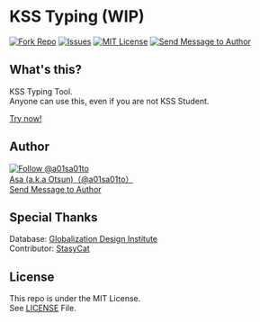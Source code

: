 # KSS Typing (WIP)

<!-- [![CircleCI](https://circleci.com/gh/kss-pc-club/typing.svg?style=svg)](https://circleci.com/gh/kss-pc-club/typing) -->
<!-- [![Mergify Status](https://img.shields.io/endpoint.svg?url=https://gh.mergify.io/badges/kss-pc-club/typing&style=flat)](https://mergify.io) -->
<!-- [![Downloads](https://img.shields.io/github/downloads/kss-pc-club/typing/total?maxAge=3600, "Download")](https://github.com/kss-pc-club/typing/releases) -->
[![Fork Repo](https://img.shields.io/github/forks/kss-pc-club/typing?style=social&maxAge=3600)](https://github.com/kss-pc-club/typing/fork)
[![Issues](https://img.shields.io/github/issues/kss-pc-club/typing?maxAge=3600, "Issues")](https://github.com/kss-pc-club/typing/issues) 
[![MIT License](https://img.shields.io/github/license/kss-pc-club/typing?maxAge=3600, "License")](https://github.com/kss-pc-club/typing/blob/master/LICENSE) 
[![Send Message to Author](https://img.shields.io/static/v1?style=flat&logo=twitter&label=Message&color=1da1f2&link=https%3A%2F%2Ftwitter.com%2Fmessages%2Fcompose%3Frecipient_id%3D4273512934&link=https%3A%2F%2Ftwitter.com%2Fmessages%2Fcompose%3Frecipient_id%3D4273512934&message=%40a01sa01to&maxAge=3600, "Send Message to Author")](https://twitter.com/messages/compose?recipient_id=4273512934)<br>

## What's this?

KSS Typing Tool.<br>
Anyone can use this, even if you are not KSS Student.

[Try now!](https://typing.kss-pc.club)


## Author

[![Follow @a01sa01to](https://img.shields.io/twitter/follow/a01sa01to?label=Follow&style=social&maxAge=3600, "Follow")](https://twitter.com/intent/follow?screen_name=a01sa01to)<br>
[Asa (a.k.a Otsun)（@a01sa01to）](https://twitter.com/a01sa01to)<br>
[Send Message to Author](https://twitter.com/messages/compose?recipient_id=4273512934)

## Special Thanks

Database: [Globalization Design Institute](https://progeigo.org/learning/essential-words-600-plus/)<br>
Contributor: [StasyCat](https://github.com/StasyCat)

## License

This repo is under the MIT License.<br>
See [LICENSE](https://github.com/kss-pc-club/typing/blob/master/LICENSE) File.
